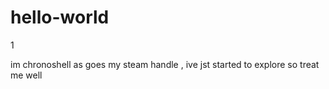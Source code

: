 # hello-world
1


im chronoshell as goes my steam handle , ive jst started to explore so treat me well

